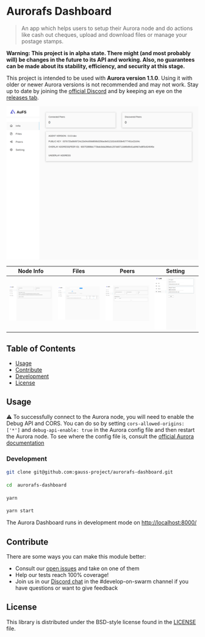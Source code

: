 # Aurorafs Dashboard

> An app which helps users to setup their Aurora node and do actions like cash out cheques, upload and download files or manage your postage stamps.

**Warning: This project is in alpha state. There might (and most probably will) be changes in the future to its API and working. Also, no guarantees can be made about its stability, efficiency, and security at this stage.**

This project is intended to be used with **Aurora version 1.1.0**. Using it with older or newer Aurora versions is not recommended and may not work. Stay up to date by joining the [official Discord](https://discord.com/invite/nDFnN6zScC) and by keeping an eye on the [releases tab](https://github.com/gauss-project/aurorafs-dashboard/releases).

![Info page](/ui_samples/info.png)

| Node Info | Files  | Peers | Setting |
|-------|---------|----------|------|
| ![Info](/ui_samples/info.png) | ![Files](/ui_samples/files.png) | ![Peers](/ui_samples/peers.png) | ![Setting](/ui_samples/setting.png) |


## Table of Contents

- [Usage](#usage)
- [Contribute](#contribute)
- [Development](#development)
- [License](#license)


## Usage

:warning: To successfully connect to the Aurora node, you will need to enable the Debug API and CORS. You can do so by setting `cors-allowed-origins: ['*']` and `debug-api-enable: true` in the Aurora config file and then restart the Aurora node. To see where the config file is, consult the [official Aurora documentation]()


### Development

```sh
git clone git@github.com:gauss-project/aurorafs-dashboard.git

cd  aurorafs-dashboard

yarn 

yarn start
```

The Aurora Dashboard runs in development mode on [http://localhost:8000/](http://localhost:8000/)

## Contribute

There are some ways you can make this module better:

- Consult our [open issues](https://github.com/gauss-project/aurorafs-dashboard/issues) and take on one of them
- Help our tests reach 100% coverage!
- Join us in our [Discord chat](https://discord.com/invite/nDFnN6zScC) in the #develop-on-swarm channel if you have questions or want to give feedback

## License

This library is distributed under the BSD-style license found in the [LICENSE](LICENSE) file.



